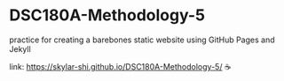# DSC180A-Methodology-5
practice for creating a barebones static website using GitHub Pages and Jekyll

link: https://skylar-shi.github.io/DSC180A-Methodology-5/ ☕️
